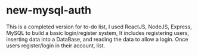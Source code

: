 # new-mysql-auth
This is a completed version for to-do list, I used ReactJS, NodeJS,
Express, MySQL to build a basic login/register system, It includes
registering users, inserting data into a DataBase, and reading the
data to allow a login. Once users register/login in their account,
list.
